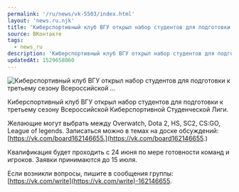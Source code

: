 ```yaml
---
permalink: '/ru/news/vk-5503/index.html'
layout: 'news.ru.njk'
title: 'Киберспортивный клуб ВГУ открыл набор студентов для подготовки к третьему сезону Всероссийской …'
source: ВКонтакте
tags:
  - news_ru
description: 'Киберспортивный клуб ВГУ открыл набор студентов для подготовки к третьему сезону Всероссийской …'
updatedAt: 1529658060
---
```

![Киберспортивный клуб ВГУ открыл набор студентов для подготовки к третьему сезону Всероссийской …](https://sun9-53.userapi.com/impf/c849232/v849232814/db56/j3MtzfEpwHk.jpg?size=1280x853&quality=96&sign=2833615ddc0ba11dc958da19eebe5920&c_uniq_tag=WxAlBTdvDyvtsGf20iBDSFe6fTc6waHJ9FyH1UsZUNA&type=album)

Киберспортивный клуб ВГУ открыл набор студентов для подготовки к третьему сезону Всероссийской Киберспортивной Студенческой Лиги.

Желающие могут выбрать между Overwatch, Dota 2, HS, SC2, CS:GO, League of legends. Записаться можно в темах на доске обсуждений: [https://vk.com/board162146655.](https://vk.com/board162146655.)

Квалификация будет проходить с 24 июня по мере готовности команд и игроков. Заявки принимаются до 15 июля.

Если возникли вопросы, пишите в сообщения группы: [https://vk.com/write](https://vk.com/write)-162146655.
